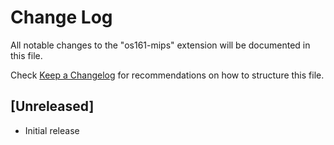 # Change Log

All notable changes to the "os161-mips" extension will be documented in this file.

Check [Keep a Changelog](http://keepachangelog.com/) for recommendations on how to structure this file.

## [Unreleased]

- Initial release